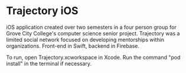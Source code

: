 # Trajectory iOS

iOS application created over two semesters in a four person group for Grove City College's computer science senior project. Trajectory was a limited social network focused on developing mentorships within organizations. Front-end in Swift, backend in Firebase.

To run, open Trajectory.xcworkspace in Xcode. Run the command "pod install" in the terminal if necessary.
